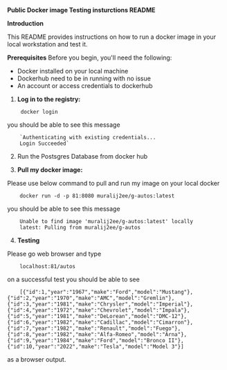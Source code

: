 **Public Docker image Testing insturctions README**

**Introduction**

This README provides instructions on how to run a docker image in your local workstation and test it.

**Prerequisites**
Before you begin, you'll need the following:

* Docker installed on your local machine
* Dockerhub need to be in running with no issue
* An account or access credentials to dockerhub 





1. **Log in to the registry:**

        docker login 

you should be able to see this message

        `Authenticating with existing credentials...
        Login Succeeded`
2. Run the Postsgres Database from docker hub


3. **Pull my docker image:**

Please use below command to pull and run my image on your local docker

        docker run -d -p 81:8080 muralij2ee/g-autos:latest

you should be able to see this message

        Unable to find image 'muralij2ee/g-autos:latest' locally
        latest: Pulling from muralij2ee/g-autos

4. **Testing**

Please go web browser and type

        localhost:81/autos

on a successful test you should be able to see

        [{"id":1,"year":"1967","make":"Ford","model":"Mustang"},{"id":2,"year":"1970","make":"AMC","model":"Gremlin"},{"id":3,"year":"1981","make":"Chrysler","model":"Imperial"},{"id":4,"year":"1972","make":"Chevrolet","model":"Impala"},{"id":5,"year":"1981","make":"DeLorean","model":"DMC-12"},{"id":6,"year":"1982","make":"Cadillac","model":"Cimarron"},{"id":7,"year":"1982","make":"Renault","model":"Fuego"},{"id":8,"year":"1982","make":"Alfa-Romeo","model":"Arna"},{"id":9,"year":"1984","make":"Ford","model":"Bronco II"},{"id":10,"year":"2022","make":"Tesla","model":"Model 3"}]
 
as a browser output.


